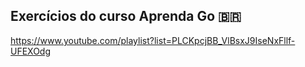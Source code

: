 ## Exercícios do curso Aprenda Go 🇧🇷

https://www.youtube.com/playlist?list=PLCKpcjBB_VlBsxJ9IseNxFllf-UFEXOdg
